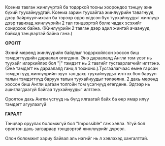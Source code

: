 Ксениа тавган жинлүүртэй ба тодорхой тооны хоорондоо тэнцүү жин бүхий туухайнуудтай. Ксениа зарим туухайгаа жинлүүрийн тавагнууд дээр байрлуулчихсан ба тэрээр одоо үлдсэн бүх туухайнуудыг жинлүүр дээр тавихад жинлүүрийн 2 тал тэнцвэртэй болж чадах эсэхийг сонирхож байна. (Жинлүүрийн 2 тавган дээр адил жинтэй ачаанууд байхад тэнцвэртэй байна гэнэ.)

**ОРОЛТ**

Эхний мөрөнд жинлүүрийн байдлыг тодорхойлсон хоосон биш тэмдэгтүүдийн дараалал өгөгдөнө. Энэ дараалалд Англи том үсэг нь туухайг илэрхийлэх бол "|" тэмдэгт нь 2 тавгийг тусгаарлагчийг илтгэнэ. (Энэ тэмдэгт нь дараалалд ганц л тохионо.).Тусгаалагчаас өмнө гарсан тэмдэгтүүд жинлүүрийн зүүн тал дахь туухайнуудыг илтгэх бол баруун талын тэмдэгтүүд баруун талын туухайнуудыг төлөөлнө. 
2 дахь мөрөнд хоосон биш  Англи цагаан толгойн том үсэгнүүд өгөгдөнө. Эдгээр нь ашиглагдаагүй байгаа туухайнуудыг илтгэнэ. 

Оролтон дахь Англи үсгүүд нь бүгд ялгаатай байх ба өөр ямар илүү тэмдэгт агуулахгүй

**ГАРАЛТ**

Тэнцвэр оруулах боломжгүй бол "Impossible" гэж хэвлэ. Үгүй бол оролтон дахь загвараар тэнцвэртэй жинлүүрийг дүрсэл.

Олон боломжит хариу байвал аль нэгийг нь л хэвлэхэд хангалттай.
